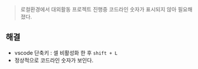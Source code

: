 > 로컬환경에서 대외활동 프로젝트 진행중 코드라인 숫자가 표시되지 않아 필요해졌다.

## 해결
- vscode 단축키 : 셀 비활성화 한 후 `shift + L`
- 정상적으로 코드라인 숫자가 보인다.